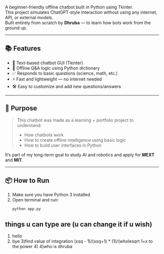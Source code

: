 A beginner-friendly offline chatbot built in Python using Tkinter.  
This project simulates ChatGPT-style interaction without using any internet, API, or external models.  
Built entirely from scratch by **Dhruba** — to learn how bots work from the ground up.

---

## 📚 Features

- 💬 Text-based chatbot GUI (Tkinter)
- 🧠 Offline Q&A logic using Python dictionary
- ✅ Responds to basic questions (science, math, etc.)
- ⚡ Fast and lightweight — no internet needed
- 🛠️ Easy to customize and add new questions/answers

---

## 🎯 Purpose

> This chatbot was made as a learning + portfolio project to understand:
> - How chatbots work
> - How to create offline intelligence using basic logic
> - How to build user interfaces in Python

It’s part of my long-term goal to study AI and robotics and apply for **MEXT** and **MIT**.

---

## 📦 How to Run

1. Make sure you have Python 3 installed  
2. Open terminal and run:
   ```bash
   python app.py

## things u can type are (u can change it if u wish)
1) hello
2) bye
3)find value of integration (xsq - 1)/(xsq+1) * (1)/(wholesqrt 1+x to the power 4)
4)who is dhruba
